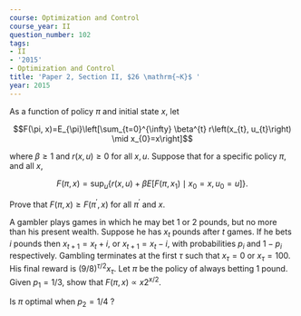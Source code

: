 ```yaml
---
course: Optimization and Control
course_year: II
question_number: 102
tags:
- II
- '2015'
- Optimization and Control
title: 'Paper 2, Section II, $26 \mathrm{~K}$ '
year: 2015
---
```




As a function of policy $\pi$ and initial state $x$, let

$$F(\pi, x)=E_{\pi}\left[\sum_{t=0}^{\infty} \beta^{t} r\left(x_{t}, u_{t}\right) \mid x_{0}=x\right]$$

where $\beta \geqslant 1$ and $r(x, u) \geqslant 0$ for all $x, u$. Suppose that for a specific policy $\pi$, and all $x$,

$$F(\pi, x)=\sup _{u}\left\{r(x, u)+\beta E\left[F\left(\pi, x_{1}\right) \mid x_{0}=x, u_{0}=u\right]\right\} .$$

Prove that $F(\pi, x) \geqslant F\left(\pi^{\prime}, x\right)$ for all $\pi^{\prime}$ and $x$.

A gambler plays games in which he may bet 1 or 2 pounds, but no more than his present wealth. Suppose he has $x_{t}$ pounds after $t$ games. If he bets $i$ pounds then $x_{t+1}=x_{t}+i$, or $x_{t+1}=x_{t}-i$, with probabilities $p_{i}$ and $1-p_{i}$ respectively. Gambling terminates at the first $\tau$ such that $x_{\tau}=0$ or $x_{\tau}=100$. His final reward is $(9 / 8)^{\tau / 2} x_{\tau}$. Let $\pi$ be the policy of always betting 1 pound. Given $p_{1}=1 / 3$, show that $F(\pi, x) \propto x 2^{x / 2}$.

Is $\pi$ optimal when $p_{2}=1 / 4$ ?